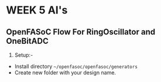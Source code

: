 # WEEK 5 AI's

## OpenFASoC Flow For RingOscillator and OneBitADC

1. Setup:- 
- Install directory ```~/openfasoc/openfasoc/generators```
- Create new folder with your design name.


